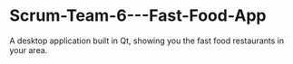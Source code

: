 # Scrum-Team-6---Fast-Food-App
A desktop application built in Qt, showing you the fast food restaurants in your area. 
